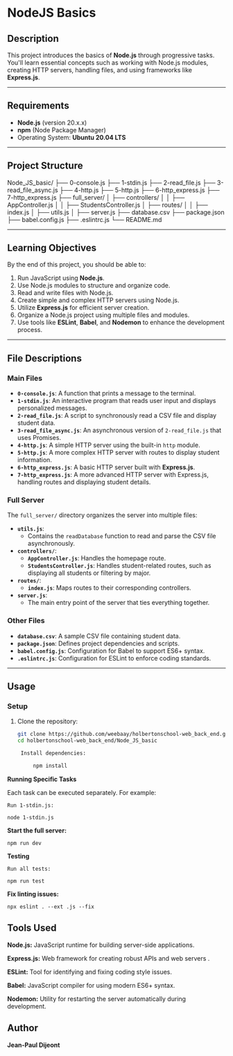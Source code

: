 # NodeJS Basics

## Description

This project introduces the basics of **Node.js** through progressive tasks. You'll learn essential concepts such as working with Node.js modules, creating HTTP servers, handling files, and using frameworks like **Express.js**.

---

## Requirements

- **Node.js** (version 20.x.x)
- **npm** (Node Package Manager)
- Operating System: **Ubuntu 20.04 LTS**

---

## Project Structure


Node_JS_basic/ 
├── 0-console.js
├── 1-stdin.js
├── 2-read_file.js
├── 3-read_file_async.js
├── 4-http.js
├── 5-http.js
├── 6-http_express.js
├── 7-http_express.js 
├── full_server/ │ 
├── controllers/ │ │ ├── AppController.js │ │ ├── StudentsController.js │ ├── routes/ │ │ ├── index.js │ ├── utils.js │ ├── server.js
├── database.csv
├── package.json
├── babel.config.js
├── .eslintrc.js
└── README.md


---

## Learning Objectives

By the end of this project, you should be able to:

1. Run JavaScript using **Node.js**.
2. Use Node.js modules to structure and organize code.
3. Read and write files with Node.js.
4. Create simple and complex HTTP servers using Node.js.
5. Utilize **Express.js** for efficient server creation.
6. Organize a Node.js project using multiple files and modules.
7. Use tools like **ESLint**, **Babel**, and **Nodemon** to enhance the development process.

---

## File Descriptions

### **Main Files**
- **`0-console.js`**: A function that prints a message to the terminal.
- **`1-stdin.js`**: An interactive program that reads user input and displays personalized messages.
- **`2-read_file.js`**: A script to synchronously read a CSV file and display student data.
- **`3-read_file_async.js`**: An asynchronous version of `2-read_file.js` that uses Promises.
- **`4-http.js`**: A simple HTTP server using the built-in `http` module.
- **`5-http.js`**: A more complex HTTP server with routes to display student information.
- **`6-http_express.js`**: A basic HTTP server built with **Express.js**.
- **`7-http_express.js`**: A more advanced HTTP server with Express.js, handling routes and displaying student details.

### **Full Server**
The `full_server/` directory organizes the server into multiple files:

- **`utils.js`**:
  - Contains the `readDatabase` function to read and parse the CSV file asynchronously.
- **`controllers/`**:
  - **`AppController.js`**: Handles the homepage route.
  - **`StudentsController.js`**: Handles student-related routes, such as displaying all students or filtering by major.
- **`routes/`**:
  - **`index.js`**: Maps routes to their corresponding controllers.
- **`server.js`**:
  - The main entry point of the server that ties everything together.

### **Other Files**
- **`database.csv`**: A sample CSV file containing student data.
- **`package.json`**: Defines project dependencies and scripts.
- **`babel.config.js`**: Configuration for Babel to support ES6+ syntax.
- **`.eslintrc.js`**: Configuration for ESLint to enforce coding standards.

---

## Usage

### **Setup**
1. Clone the repository:
   ```bash
   git clone https://github.com/weebaay/holbertonschool-web_back_end.git
   cd holbertonschool-web_back_end/Node_JS_basic

	Install dependencies:

    	npm install

**Running Specific Tasks**

Each task can be executed separately. For example:

    Run 1-stdin.js:

	node 1-stdin.js

**Start the full server:**

    npm run dev

**Testing**

    Run all tests:

	npm run test

**Fix linting issues:**

    npx eslint . --ext .js --fix

## Tools Used

**Node.js:** JavaScript runtime for building server-side applications.


**Express.js:** Web framework for creating robust APIs and web servers
.

**ESLint:** Tool for identifying and fixing coding style issues.


**Babel:** JavaScript compiler for using modern ES6+ syntax.


**Nodemon:** Utility for restarting the server automatically during development.


## Author

**Jean-Paul Dijeont**

